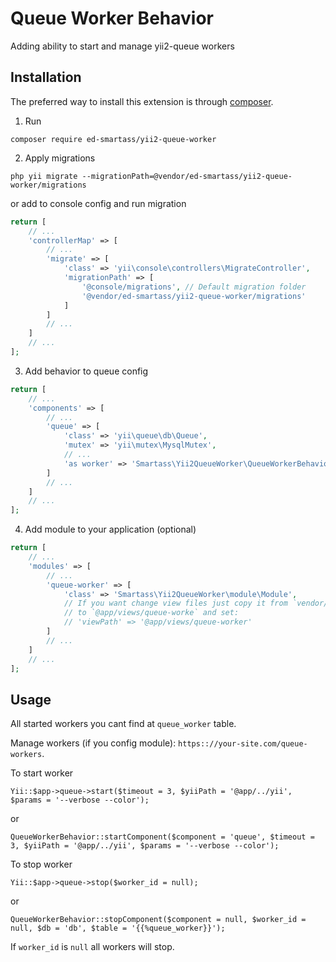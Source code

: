 Queue Worker Behavior
=====================
Adding ability to start and manage yii2-queue workers

Installation
------------

The preferred way to install this extension is through [composer](http://getcomposer.org/download/).

1. Run

```
composer require ed-smartass/yii2-queue-worker
```


2. Apply migrations

```
php yii migrate --migrationPath=@vendor/ed-smartass/yii2-queue-worker/migrations
```
or add to console config and run migration
```php
return [
    // ...
    'controllerMap' => [
        // ...
        'migrate' => [
            'class' => 'yii\console\controllers\MigrateController',
            'migrationPath' => [
                '@console/migrations', // Default migration folder
                '@vendor/ed-smartass/yii2-queue-worker/migrations'
            ]
        ]
        // ...
    ]
    // ...
];
```


3. Add behavior to queue config

```php
return [
    // ...
    'components' => [
        // ...
        'queue' => [
            'class' => 'yii\queue\db\Queue',
            'mutex' => 'yii\mutex\MysqlMutex',
            // ...
            'as worker' => 'Smartass\Yii2QueueWorker\QueueWorkerBehavior'
        ]
        // ...
    ]
    // ...
];
```

4. Add module to your application (optional)

```php
return [
    // ...
    'modules' => [
        // ...
        'queue-worker' => [
            'class' => 'Smartass\Yii2QueueWorker\module\Module',
            // If you want change view files just copy it from `vendor/ed-smartass/yii2-queue-worker/module/views`
            // to `@app/views/queue-worke` and set:
            // 'viewPath' => '@app/views/queue-worker'
        ]
        // ...
    ]
    // ...
];
```


Usage
-----

All started workers you cant find at `queue_worker` table.

Manage workers (if you config module): `https:://your-site.com/queue-workers`.

To start worker
```
Yii::$app->queue->start($timeout = 3, $yiiPath = '@app/../yii', $params = '--verbose --color');
```
or
```
QueueWorkerBehavior::startComponent($component = 'queue', $timeout = 3, $yiiPath = '@app/../yii', $params = '--verbose --color');
```


To stop worker
```
Yii::$app->queue->stop($worker_id = null);
```
or
```
QueueWorkerBehavior::stopComponent($component = null, $worker_id = null, $db = 'db', $table = '{{%queue_worker}}');
```

If `worker_id` is `null` all workers will stop.
